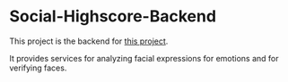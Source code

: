# Social-Highscore-Backend

This project is the backend for [this project](https://github.com/CR1337/Social-Highscore-Frontend). 

It provides services for analyzing facial expressions for emotions and for verifying faces.
